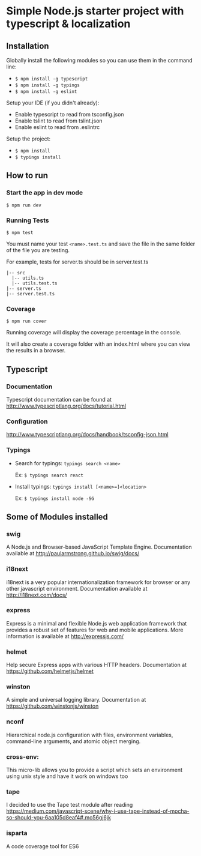 # Simple Node.js starter project with typescript & localization

## Installation

Globally install the following modules so you can use them in the command line:

- `$ npm install -g typescript`
- `$ npm install -g typings`
- `$ npm install -g eslint`

Setup your IDE (if you didn't already):
- Enable typescript to read from tsconfig.json
- Enable tslint to read from tslint.json
- Enable eslint to read from .eslintrc

Setup the project:

- `$ npm install`
- `$ typings install`

## How to run

### Start the app in dev mode

`$ npm run dev`

### Running Tests

`$ npm test`

You must name your test `<name>.test.ts` and save the file in the same folder of the file you are testing.

For example, tests for server.ts should be in server.test.ts

    |-- src
      |-- utils.ts
      |-- utils.test.ts
    |-- server.ts
    |-- server.test.ts

### Coverage

`$ npm run cover`

Running coverage will display the coverage percentage in the console.

It will also create a coverage folder with an index.html where you can view the results in a browser.

## Typescript

### Documentation

Typescript documentation can be found at http://www.typescriptlang.org/docs/tutorial.html

### Configuration

http://www.typescriptlang.org/docs/handbook/tsconfig-json.html

### Typings

 - Search for typings: `typings search <name>`

    Ex: `$ typings search react`

 - Install typings: `typings install [<name>=]<location>`

    Ex: `$ typings install node -SG`

## Some of Modules installed

### swig

 A Node.js and Browser-based JavaScript Template Engine.
 Documentation available at http://paularmstrong.github.io/swig/docs/

### i18next

i18next is a very popular internationalization framework for browser or any other javascript environment.
Documentation available at http://i18next.com/docs/

### express

Express is a minimal and flexible Node.js web application framework that provides a robust set of features for web and mobile applications.
More information is available at http://expressjs.com/

### helmet

 Help secure Express apps with various HTTP headers. Documentation at https://github.com/helmetjs/helmet

### winston

A simple and universal logging library. Documentation at https://github.com/winstonjs/winston

### nconf

Hierarchical node.js configuration with files, environment variables, command-line arguments, and atomic object merging.

### cross-env:

This micro-lib allows you to provide a script which sets an environment using unix style and have it work on windows too

### tape

I decided to use the Tape test  module after reading https://medium.com/javascript-scene/why-i-use-tape-instead-of-mocha-so-should-you-6aa105d8eaf4#.mo56gj6jk

### isparta

A code coverage tool for ES6
